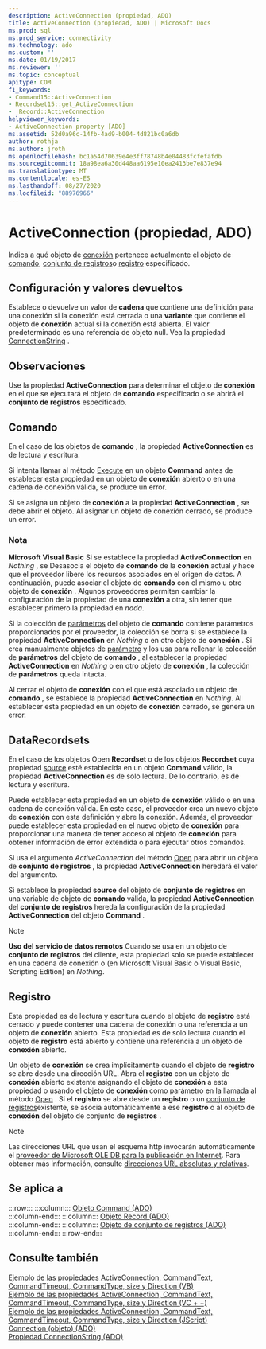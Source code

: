 ```yaml
---
description: ActiveConnection (propiedad, ADO)
title: ActiveConnection (propiedad, ADO) | Microsoft Docs
ms.prod: sql
ms.prod_service: connectivity
ms.technology: ado
ms.custom: ''
ms.date: 01/19/2017
ms.reviewer: ''
ms.topic: conceptual
apitype: COM
f1_keywords:
- Command15::ActiveConnection
- Recordset15::get_ActiveConnection
- _Record::ActiveConnection
helpviewer_keywords:
- ActiveConnection property [ADO]
ms.assetid: 52d0a96c-14fb-4ad9-b004-4d821bc0a6db
author: rothja
ms.author: jroth
ms.openlocfilehash: bc1a54d70639e4e3ff78748b4e04483fcfefafdb
ms.sourcegitcommit: 18a98ea6a30d448aa6195e10ea2413be7e837e94
ms.translationtype: MT
ms.contentlocale: es-ES
ms.lasthandoff: 08/27/2020
ms.locfileid: "88976966"
---
```

# <a name="activeconnection-property-ado"></a>ActiveConnection (propiedad, ADO)
Indica a qué objeto de [conexión](./connection-object-ado.md) pertenece actualmente el objeto de [comando](./command-object-ado.md), [conjunto de registros](./recordset-object-ado.md)o [registro](./record-object-ado.md) especificado.  
  
## <a name="settings-and-return-values"></a>Configuración y valores devueltos  
 Establece o devuelve un valor de **cadena** que contiene una definición para una conexión si la conexión está cerrada o una **variante** que contiene el objeto de **conexión** actual si la conexión está abierta. El valor predeterminado es una referencia de objeto null. Vea la propiedad [ConnectionString](./connectionstring-property-ado.md) .  
  
## <a name="remarks"></a>Observaciones  
 Use la propiedad **ActiveConnection** para determinar el objeto de **conexión** en el que se ejecutará el objeto de **comando** especificado o se abrirá el **conjunto de registros** especificado.  
  
## <a name="command"></a>Comando  
 En el caso de los objetos de **comando** , la propiedad **ActiveConnection** es de lectura y escritura.  
  
 Si intenta llamar al método [Execute](./execute-method-ado-command.md) en un objeto **Command** antes de establecer esta propiedad en un objeto de **conexión** abierto o en una cadena de conexión válida, se produce un error.  
  
 Si se asigna un objeto de **conexión** a la propiedad **ActiveConnection** , se debe abrir el objeto. Al asignar un objeto de conexión cerrado, se produce un error.  
  
### <a name="note"></a>Nota  
 **Microsoft Visual Basic** Si se establece la propiedad **ActiveConnection** en *Nothing* , se Desasocia el objeto de **comando** de la **conexión** actual y hace que el proveedor libere los recursos asociados en el origen de datos. A continuación, puede asociar el objeto de **comando** con el mismo u otro objeto de **conexión** . Algunos proveedores permiten cambiar la configuración de la propiedad de una **conexión** a otra, sin tener que establecer primero la propiedad en *nada*.  
  
 Si la colección de [parámetros](./parameters-collection-ado.md) del objeto de **comando** contiene parámetros proporcionados por el proveedor, la colección se borra si se establece la propiedad **ActiveConnection** en *Nothing* o en otro objeto de **conexión** . Si crea manualmente objetos de [parámetro](./parameter-object.md) y los usa para rellenar la colección de **parámetros** del objeto de **comando** , al establecer la propiedad **ActiveConnection** en *Nothing* o en otro objeto de **conexión** , la colección de **parámetros** queda intacta.  
  
 Al cerrar el objeto de **conexión** con el que está asociado un objeto de **comando** , se establece la propiedad **ActiveConnection** en *Nothing*. Al establecer esta propiedad en un objeto de **conexión** cerrado, se genera un error.  
  
## <a name="recordset"></a>DataRecordsets  
 En el caso de los objetos Open **Recordset** o de los objetos **Recordset** cuya propiedad [source](./source-property-ado-recordset.md) esté establecida en un objeto **Command** válido, la propiedad **ActiveConnection** es de solo lectura. De lo contrario, es de lectura y escritura.  
  
 Puede establecer esta propiedad en un objeto de **conexión** válido o en una cadena de conexión válida. En este caso, el proveedor crea un nuevo objeto de **conexión** con esta definición y abre la conexión. Además, el proveedor puede establecer esta propiedad en el nuevo objeto de **conexión** para proporcionar una manera de tener acceso al objeto de **conexión** para obtener información de error extendida o para ejecutar otros comandos.  
  
 Si usa el argumento *ActiveConnection* del método [Open](./open-method-ado-recordset.md) para abrir un objeto de **conjunto de registros** , la propiedad **ActiveConnection** heredará el valor del argumento.  
  
 Si establece la propiedad **source** del objeto de **conjunto de registros** en una variable de objeto de **comando** válida, la propiedad **ActiveConnection** del **conjunto de registros** hereda la configuración de la propiedad **ActiveConnection** del objeto **Command** .  
  
> [!NOTE]
>  **Uso del servicio de datos remotos** Cuando se usa en un objeto de **conjunto de registros** del cliente, esta propiedad solo se puede establecer en una cadena de conexión o (en Microsoft Visual Basic o Visual Basic, Scripting Edition) en *Nothing*.  
  
## <a name="record"></a>Registro  
 Esta propiedad es de lectura y escritura cuando el objeto de **registro** está cerrado y puede contener una cadena de conexión o una referencia a un objeto de **conexión** abierto. Esta propiedad es de solo lectura cuando el objeto de **registro** está abierto y contiene una referencia a un objeto de **conexión** abierto.  
  
 Un objeto de **conexión** se crea implícitamente cuando el objeto de **registro** se abre desde una dirección URL. Abra el **registro** con un objeto de **conexión** abierto existente asignando el objeto de **conexión** a esta propiedad o usando el objeto de **conexión** como parámetro en la llamada al método [Open](./open-method-ado-record.md) . Si el **registro** se abre desde un **registro** o un [conjunto de registros](./recordset-object-ado.md)existente, se asocia automáticamente a ese **registro** o al objeto de **conexión** del objeto de conjunto de **registros** .  
  
> [!NOTE]
>  Las direcciones URL que usan el esquema http invocarán automáticamente el [proveedor de Microsoft OLE DB para la publicación en Internet](../../guide/appendixes/microsoft-ole-db-provider-for-internet-publishing.md). Para obtener más información, consulte [direcciones URL absolutas y relativas](../../guide/data/absolute-and-relative-urls.md).  
  
## <a name="applies-to"></a>Se aplica a  

:::row:::
    :::column:::
        [Objeto Command (ADO)](./command-object-ado.md)  
    :::column-end:::
    :::column:::
        [Objeto Record (ADO)](./record-object-ado.md)  
    :::column-end:::
    :::column:::
        [Objeto de conjunto de registros (ADO)](./recordset-object-ado.md)  
    :::column-end:::
:::row-end:::

## <a name="see-also"></a>Consulte también  
 [Ejemplo de las propiedades ActiveConnection, CommandText, CommandTimeout, CommandType, size y Direction (VB)](./activeconnection-commandtext-commandtimeout-commandtype-size-example-vb.md)   
 [Ejemplo de las propiedades ActiveConnection, CommandText, CommandTimeout, CommandType, size y Direction (VC + +)](./activeconnection-commandtext-commandtimeout-commandtype-size-example-vc.md)   
 [Ejemplo de las propiedades ActiveConnection, CommandText, CommandTimeout, CommandType, size y Direction (JScript)](./activeconnection-commandtext-timeout-type-size-example-jscript.md)   
 [Connection (objeto) (ADO)](./connection-object-ado.md)   
 [Propiedad ConnectionString (ADO)](./connectionstring-property-ado.md)